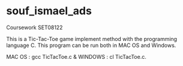 # souf_ismael_ads
Coursework SET08122

This is a Tic-Tac-Toe game implement method with the programming language C.
This program can be run both in MAC OS and Windows.

MAC OS : gcc TicTacToe.c & WINDOWS : cl TicTacToe.c.

